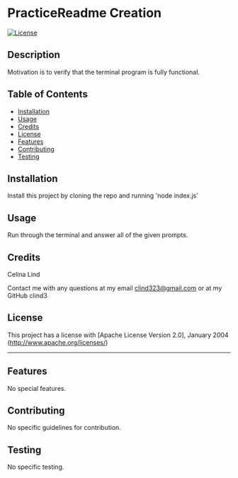 # PracticeReadme Creation

  [![License](https://img.shields.io/badge/License-Apache%202.0-blue.svg)](https://opensource.org/licenses/Apache-2.0)
  
  ## Description

  Motivation is to verify that the terminal program is fully functional.

  ## Table of Contents
  - [Installation](#installation)
  - [Usage](#usage)
  - [Credits](#credits)
  - [License](#license)
  - [Features](#features)
  - [Contributing](#contributing)
  - [Testing](#testing)

  ## Installation

  Install this project by cloning the repo and running 'node index.js'

  ## Usage

  Run through the terminal and answer all of the given prompts.

  ## Credits

  Celina Lind

 Contact me with any questions at my email clind323@gmail.com or at my GitHub clind3

  ## License

  This project has a license with [Apache License Version 2.0], January 2004 (http://www.apache.org/licenses/)
  

  ---

  ## Features

  No special features.

  ## Contributing

  No specific guidelines for contribution.

  ## Testing

  No specific testing.
  
